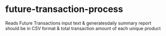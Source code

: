 # future-transaction-process
Reads Future Transactions input text &amp; generatesdaily summary report should be in CSV format &amp; total transaction amount of each unique product
